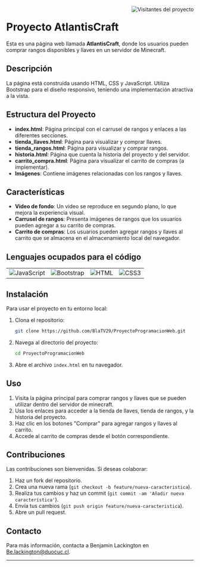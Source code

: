 <img align="right" src="https://camo.githubusercontent.com/93da02423633e56fb44ccbee995029e564b508ddeb3bf2d832f72325384f938e/68747470733a2f2f6b6f6d617265762e636f6d2f67687076632f3f757365726e616d653d616c7369616d266c6162656c3d56697369746f727326636f6c6f723d306537356236267374796c653d666c6174" alt="Visitantes del proyecto" data-canonical-src="https://komarev.com/ghpvc/?username=alsiam&amp;label=Visitors&amp;color=0e75b6&amp;style=flat" style="max-width: 100%;">

# Proyecto AtlantisCraft

Esta es una página web llamada **AtlantisCraft**, donde los usuarios pueden comprar rangos disponibles y llaves en un servidor de Minecraft.

## Descripción

La página está construida usando HTML, CSS y JavaScript. Utiliza Bootstrap para el diseño responsivo, teniendo una implementación atractiva a la vista.

## Estructura del Proyecto

- **index.html**: Página principal con el carrusel de rangos y enlaces a las diferentes secciones.
- **tienda_llaves.html**: Página para visualizar y comprar llaves.
- **tienda_rangos.html**: Página para visualizar y comprar rangos.
- **historia.html**: Página que cuenta la historia del proyecto y del servidor.
- **carrito_compra.html**: Página para visualizar el carrito de compras (a implementar).
- **Imágenes**: Contiene imágenes relacionadas con los rangos y llaves.

## Características

- **Video de fondo**: Un video se reproduce en segundo plano, lo que mejora la experiencia visual.
- **Carrusel de rangos**: Presenta imágenes de rangos que los usuarios pueden agregar a su carrito de compras.
- **Carrito de compras**: Los usuarios pueden agregar rangos y llaves al carrito que se almacena en el almacenamiento local del navegador.

## Lenguajes ocupados para el código

<table>
  <tr>
    <td><img src="https://camo.githubusercontent.com/ce6d598510de1a8ecf703ff8517155cecc610a4de25491ed71310105f8a1f12b/68747470733a2f2f696d672e736869656c64732e696f2f62616467652f4a6176617363726970742d4630444234463f7374796c653d666f722d7468652d6261646765266c6162656c436f6c6f723d626c61636b266c6f676f3d6a617661736372697074266c6f676f436f6c6f723d463044423446" alt="JavaScript" style="max-width: 100%;"></td>
    <td><img src="https://camo.githubusercontent.com/c402bd25609922ab7160b91524aeb125a2e664070816aeb6dd66af9c41f70087/68747470733a2f2f696d672e736869656c64732e696f2f62616467652f426f6f7473747261702d3536334437433f7374796c653d666f722d7468652d6261646765266c6f676f3d626f6f747374726170266c6f676f436f6c6f723d7768697465" alt="Bootstrap" style="max-width: 100%;"></td>
    <td><img src="https://camo.githubusercontent.com/bfe6a48836e87b13a16f1f56f88fee428475c2ac29247992ec9b8bcc7154f881/68747470733a2f2f696d672e736869656c64732e696f2f62616467652f48544d4c352d4533344632363f7374796c653d666f722d7468652d6261646765266c6f676f3d68746d6c35266c6f676f436f6c6f723d7768697465" alt="HTML" style="max-width: 100%;"></td>
    <td><img src="https://camo.githubusercontent.com/472c222e8f240a48ae51cd9b082a1b857be809dcd851a25150890c2da50c13a5/68747470733a2f2f696d672e736869656c64732e696f2f62616467652f435353332d3135373242363f7374796c653d666f722d7468652d6261646765266c6f676f3d63737333266c6f676f436f6c6f723d7768697465" alt="CSS3" style="max-width: 100%;"></td>
  </tr>
</table>

## Instalación

Para usar el proyecto en tu entorno local:

1. Clona el repositorio:
    ```bash
    git clone https://github.com/BlaTV29/ProyectoProgramacionWeb.git
    ```
2. Navega al directorio del proyecto:
    ```bash
    cd ProyectoProgramacionWeb
    ```
3. Abre el archivo `index.html` en tu navegador.

## Uso

1. Visita la página principal para comprar rangos y llaves que se pueden utilizar dentro del servidor de minecraft.
2. Usa los enlaces para acceder a la tienda de llaves, tienda de rangos, y la historia del proyecto.
3. Haz clic en los botones "Comprar" para agregar rangos y llaves al carrito.
4. Accede al carrito de compras desde el botón correspondiente.

## Contribuciones

Las contribuciones son bienvenidas. Si deseas colaborar:

1. Haz un fork del repositorio.
2. Crea una nueva rama (`git checkout -b feature/nueva-caracteristica`).
3. Realiza tus cambios y haz un commit (`git commit -am 'Añadir nueva característica'`).
4. Envía tus cambios (`git push origin feature/nueva-caracteristica`).
5. Abre un pull request.

## Contacto

Para más información, contacta a Benjamin Lackington en Be.lackington@duocuc.cl.

---
